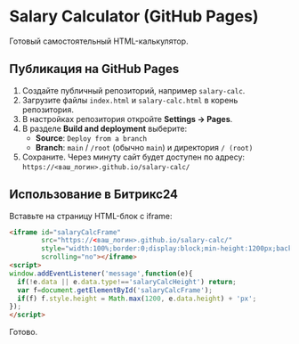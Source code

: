 
# Salary Calculator (GitHub Pages)

Готовый самостоятельный HTML-калькулятор.

## Публикация на GitHub Pages

1. Создайте публичный репозиторий, например `salary-calc`.
2. Загрузите файлы `index.html` и `salary-calc.html` в корень репозитория.
3. В настройках репозитория откройте **Settings → Pages**.
4. В разделе **Build and deployment** выберите:
   - **Source**: `Deploy from a branch`
   - **Branch**: `main` / `/root` (обычно `main`) и директория `/ (root)`
5. Сохраните. Через минуту сайт будет доступен по адресу:
   `https://<ваш_логин>.github.io/salary-calc/`

## Использование в Битрикс24

Вставьте на страницу HTML-блок с iframe:

```html
<iframe id="salaryCalcFrame"
        src="https://<ваш_логин>.github.io/salary-calc/"
        style="width:100%;border:0;display:block;min-height:1200px;background:transparent"
        scrolling="no"></iframe>
<script>
window.addEventListener('message',function(e){
  if(!e.data || e.data.type!=='salaryCalcHeight') return;
  var f=document.getElementById('salaryCalcFrame');
  if(f) f.style.height = Math.max(1200, e.data.height) + 'px';
});
</script>
```

Готово.
